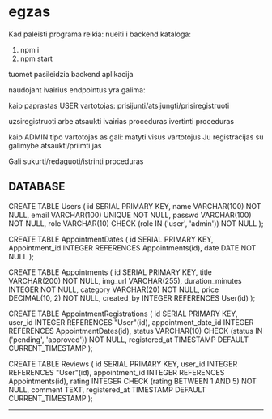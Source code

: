 # egzas

Kad paleisti programa reikia:
nueiti i backend kataloga:

1. npm i
2. npm start

tuomet pasileidzia backend aplikacija

naudojant ivairius endpointus yra galima:

kaip paprastas USER vartotojas:
prisijunti/atsijungti/prisiregistruoti

uzsiregistruoti arbe atsaukti ivairias proceduras
ivertinti proceduras

kaip ADMIN tipo vartotojas as gali:
matyti visus vartotojus
Ju registracijas su galimybe atsaukti/priimti jas

Gali sukurti/redaguoti/istrinti proceduras

DATABASE
------------------------

CREATE TABLE Users (
id SERIAL PRIMARY KEY,
name VARCHAR(100) NOT NULL,
email VARCHAR(100) UNIQUE NOT NULL,
passwd VARCHAR(100) NOT NULL,
role VARCHAR(10) CHECK (role IN ('user', 'admin')) NOT NULL
);

CREATE TABLE AppointmentDates (
id SERIAL PRIMARY KEY,
Appointment_id INTEGER REFERENCES Appointments(id),
date DATE NOT NULL
);

CREATE TABLE Appointments (
id SERIAL PRIMARY KEY,
title VARCHAR(200) NOT NULL,
img_url VARCHAR(255),
duration_minutes INTEGER NOT NULL,
category VARCHAR(20) NOT NULL,
price DECIMAL(10, 2) NOT NULL,
created_by INTEGER REFERENCES User(id)
);

CREATE TABLE AppointmentRegistrations (
id SERIAL PRIMARY KEY,
user_id INTEGER REFERENCES "User"(id),
appointment_date_id INTEGER REFERENCES AppointmentDates(id),
status VARCHAR(10) CHECK (status IN ('pending', 'approved')) NOT NULL,
registered_at TIMESTAMP DEFAULT CURRENT_TIMESTAMP
);

CREATE TABLE Reviews (
id SERIAL PRIMARY KEY,
user_id INTEGER REFERENCES "User"(id),
appointment_id INTEGER REFERENCES Appointments(id),
rating INTEGER CHECK (rating BETWEEN 1 AND 5) NOT NULL,
comment TEXT,
registered_at TIMESTAMP DEFAULT CURRENT_TIMESTAMP
);

---
